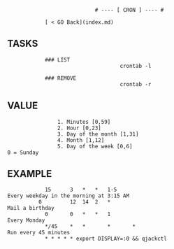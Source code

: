                                 # ---- [ CRON ] ---- #
                                
                [ < GO Back](index.md)
                
## TASKS

				### LIST
										crontab -l
						
				### REMOVE
										crontab -r
						

## VALUE

					1. Minutes [0,59]
					2. Hour [0,23]
					3. Day of the month [1,31]
					4. Month [1,12]
					5. Day of the week [0,6] 														0 = Sunday
				
## EXAMPLE
				
				15	 	3 	* 	* 	1-5										Every weekday in the morning at 3:15 AM 				
			  0 		12 	14 	2 	*											Mail a birthday 
				0 		0   * 	* 	1											Every Monday 
				*/45 	* 	*		*		*											Run every 45 minutes
				* * * * * export DISPLAY=:0 && qjackctl
				 
			
